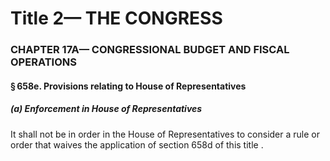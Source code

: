 
# Title 2— THE CONGRESS
### CHAPTER 17A— CONGRESSIONAL BUDGET AND FISCAL OPERATIONS
#### § 658e. Provisions relating to House of Representatives
##### (a) Enforcement in House of Representatives

It shall not be in order in the House of Representatives to consider a rule or order that waives the application of section 658d of this title .
